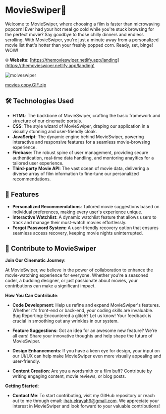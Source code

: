 
# MovieSwiper🚀

Welcome to MovieSwiper, where choosing a film is faster than microwaving popcorn! Ever had your hot meal go cold while you're stuck browsing for the perfect movie? Say goodbye to those chilly dinners and endless scrolling. With MovieSwiper, you're just a minute away from a personalized movie list that's hotter than your freshly popped corn. Ready, set, binge! WOW!

🌐 **Website**: [https://themovieswiper.netlify.app/landing](https://themovieswiper.netlify.app/landing) 

![moiveswiper](https://github.com/ihab-elrayah/MovieSwiper/assets/127975319/04bb2670-cc8b-45cd-afe4-1c024b3e8c9c)

[movies copy.GIF.zip](https://github.com/ihab-elrayah/MovieSwiper/files/13824660/movies.copy.GIF.zip)


## 🛠 Technologies Used

- **HTML**:  The backbone of MovieSwiper, crafting the basic framework and structure of our cinematic portals.
- **CSS**: The style wizard of MovieSwiper, draping our application in a visually stunning and user-friendly cloak.
- **JavaScript**: The dynamic engine behind MovieSwiper, powering interactive and responsive features for a seamless movie-browsing experience.
- **Firebase**: The robust spine of user management, providing secure authentication, real-time data handling, and montoring anayltics for a tailored user experience.
- **Third-party Movie API**: The vast ocean of movie data, delivering a diverse array of film information to fine-tune our personalized recommendations.


## 🌟 Features

- **Personalized Recommendations**: Tailored movie suggestions based on individual preferences, making every user's experience unique.  
- **Interactive Watchlist**: A dynamic watchlist feature that allows users to track and manage their must-watch movies effortlessly.
- **Forgot Password System:** A user-friendly recovery option that ensures seamless access recovery, keeping movie nights uninterrupted.


## 🤝 Contribute to MovieSwiper

**Join Our Cinematic Journey**:

At MovieSwiper, we believe in the power of collaboration to enhance the movie-watching experience for everyone. Whether you're a seasoned coder, a budding designer, or just passionate about movies, your contributions can make a significant impact.

**How You Can Contribute**:

- **Code Development**: Help us refine and expand MovieSwiper's features. Whether it's front-end  or back-end, your coding skills are invaluable.
Bug Reporting: Encountered a glitch? Let us know! Your feedback is crucial in smoothing out any wrinkles in our system.

- **Feature Suggestions**: Got an idea for an awesome new feature? We're all ears! Share your innovative thoughts and help shape the future of MovieSwiper.

- **Design Enhancements**: If you have a keen eye for design, your input on our UI/UX can help make MovieSwiper even more visually appealing and user-friendly.

- **Content Creation**: Are you a wordsmith or a film buff? Contribute by writing engaging content, movie reviews, or blog posts.

**Getting Started**:

- **Contact Me**: To start contributing, visit my GitHub repository or reach out to me through email: ihab.elrayah6@gmail.com. We appreciate your interest in MovieSwiper and look forward to your valuable contributions!


